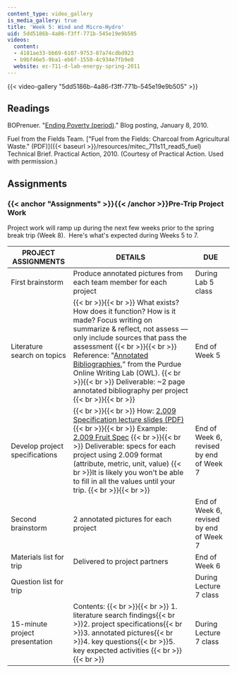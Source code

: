 ```yaml
---
content_type: video_gallery
is_media_gallery: true
title: 'Week 5: Wind and Micro-Hydro'
uid: 5dd5186b-4a86-f3ff-771b-545e19e9b505
videos:
  content:
  - 4181ae33-bb69-6107-9753-87a74cdbd923
  - b9bf46e5-9ba1-eb6f-1550-4c934e7fb9e0
  website: ec-711-d-lab-energy-spring-2011
---
```



{{< video-gallery "5dd5186b-4a86-f3ff-771b-545e19e9b505" >}}


Readings
--------

BOPrenuer. "[Ending Poverty (period)](http://bopreneur.blogspot.com/2010/01/ending-poverty-period.html)." Blog posting, January 8, 2010.

Fuel from the Fields Team. ["Fuel from the Fields: Charcoal from Agricultural Waste." (PDF)]({{< baseurl >}}/resources/mitec_711s11_read5_fuel) Technical Brief. Practical Action, 2010. (Courtesy of Practical Action. Used with permission.)

Assignments
-----------

### {{< anchor "Assignments" >}}{{< /anchor >}}Pre-Trip Project Work

Project work will ramp up during the next few weeks prior to the spring break trip (Week 8).  Here's what's expected during Weeks 5 to 7.

| PROJECT ASSIGNMENTS | DETAILS | DUE |
| --- | --- | --- |
| First brainstorm | Produce annotated pictures from each team member for each project | During Lab 5 class |
| Literature search on topics |  {{< br >}}{{< br >}} What exists? How does it function? How is it made? Focus writing on summarize & reflect, not assess — only include sources that pass the assessment {{< br >}}{{< br >}} Reference: "[Annotated Bibliographies](http://owl.english.purdue.edu/owl/resource/614/01/)," from the Purdue Online Writing Lab (OWL). {{< br >}}{{< br >}} Deliverable: ~2 page annotated bibliography per project {{< br >}}{{< br >}}  | End of Week 5 |
| Develop project specifications |  {{< br >}}{{< br >}} How: [2.009 Specification lecture slides (PDF)](http://web.mit.edu/2.009/www/lectures/15_specifications.pdf) {{< br >}}{{< br >}} Example: [2.009 Fruit Spec](http://web.mit.edu/2.009/www/lectures/15_fruitSpec/specExamples.html) {{< br >}}{{< br >}} Deliverable: specs for each project using 2.009 format (attribute, metric, unit, value)  {{< br >}}It is likely you won't be able to fill in all the values until your trip. {{< br >}}{{< br >}}  | End of Week 6, revised by end of Week 7 |
| Second brainstorm | 2 annotated pictures for each project | End of Week 6, revised by end of Week 7 |
| Materials list for trip | Delivered to project partners | End of Week 6 |
| Question list for trip | &nbsp; | During Lecture 7 class |
| 15-minute project presentation | Contents: {{< br >}}{{< br >}} 1.  literature search findings{{< br >}}2.  project specifications{{< br >}}3.  annotated pictures{{< br >}}4.  key questions{{< br >}}5.  key expected activities {{< br >}}{{< br >}}  | During Lecture 7 class